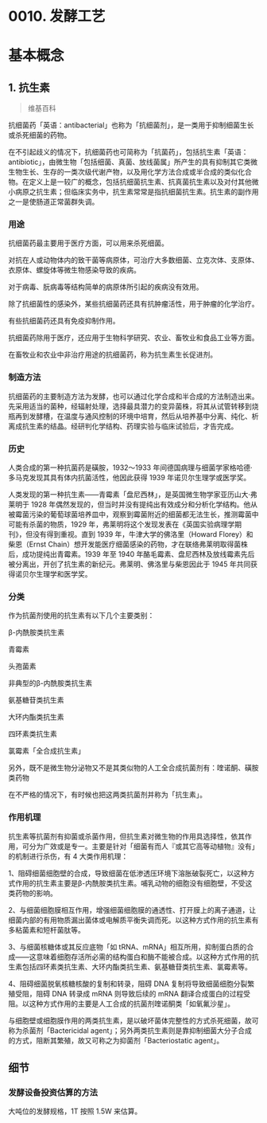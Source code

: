 # 0010. 发酵工艺

# 基本概念

## 1. 抗生素
> 维基百科

抗细菌药「英语：antibacterial」也称为「抗细菌剂」，是一类用于抑制细菌生长或杀死细菌的药物。

在不引起歧义的情况下，抗细菌药也可简称为「抗菌药」，包括抗生素「英语：antibiotic」，由微生物「包括细菌、真菌、放线菌属」所产生的具有抑制其它类微生物生长、生存的一类次级代谢产物，以及用化学方法合成或半合成的类似化合物。在定义上是一较广的概念，包括抗细菌抗生素、抗真菌抗生素以及对付其他微小病原之抗生素；但临床实务中，抗生素常常是指抗细菌抗生素。抗生素的副作用之一是使肠道正常菌群失调。

### 用途
抗细菌药最主要用于医疗方面，可以用来杀死细菌。

对抗在人或动物体内的致干菌等病原体，可治疗大多数细菌、立克次体、支原体、衣原体、螺旋体等微生物感染导致的疾病。

对于病毒、朊病毒等结构简单的病原体所引起的疾病没有效用。

除了抗细菌性的感染外，某些抗细菌药还具有抗肿瘤活性，用于肿瘤的化学治疗。

有些抗细菌药还具有免疫抑制作用。

抗细菌药除用于医疗，还应用于生物科学研究、农业、畜牧业和食品工业等方面。

在畜牧业和农业中非治疗用途的抗细菌药，称为抗生素生长促进剂。

### 制造方法

抗细菌药的主要制造方法为发酵，也可以通过化学合成和半合成的方法制造出来。 先采用适当的菌种，经辐射处理，选择最具潜力的变异菌株，将其从试管转移到烧瓶再到发酵槽，在温度与通风控制的环境中培育，然后从培养基中分离、纯化、析离成抗生素的结晶。经研判化学结构、药理实验与临床试验后，才告完成。

### 历史
人类合成的第一种抗菌药是磺胺，1932～1933 年间德国病理与细菌学家格哈德·多马克发现其具有体内抗菌活性，他因此获得 1939 年诺贝尔生理学或医学奖。

人类发现的第一种抗生素——青霉素「盘尼西林」，是英国微生物学家亚历山大·弗莱明于 1928 年偶然发现的，但当时并没有提纯出有效成分和分析化学结构。他从被霉菌污染的葡萄球菌培养皿中，观察到霉菌附近的细菌都无法生长，推测霉菌中可能有杀菌的物质，1929 年，弗莱明将这个发现发表在《英国实验病理学期刊》，但没有得到重视。直到 1939 年，牛津大学的佛洛里（Howard Florey）和柴恩（Ernst Chain）想开发能医疗细菌感染的药物，才在联络弗莱明取得菌株后，成功提纯出青霉素。1939 年至 1940 年酪毛霉素、盘尼西林及放线霉素先后被分离出，开创了抗生素的新纪元。弗莱明、佛洛里与柴恩因此于 1945 年共同获得诺贝尔生理学和医学奖。

### 分类
作为抗菌剂使用的抗生素有以下几个主要类别：

β-内酰胺类抗生素

青霉素

头孢菌素

非典型的β-内酰胺类抗生素

氨基糖苷类抗生素

大环内酯类抗生素

四环素类抗生素

氯霉素「全合成抗生素」

另外，既不是微生物分泌物又不是其类似物的人工全合成抗菌剂有：喹诺酮、磺胺类药物

在不严格的情况下，有时候也把这两类抗菌剂并称为「抗生素」。

### 作用机理
抗生素等抗菌剂有抑菌或杀菌作用，但抗生素对微生物的作用具选择性，依其作用，可分为广效或是专一。主要是针对「细菌有而人『或其它高等动植物』没有」的机制进行杀伤，有 4 大类作用机理：

1、阻碍细菌细胞壁的合成，导致细菌在低渗透压环境下溶胀破裂死亡，以这种方式作用的抗生素主要是β-内酰胺类抗生素。哺乳动物的细胞没有细胞壁，不受这类药物的影响。

2、与细菌细胞膜相互作用，增强细菌细胞膜的通透性、打开膜上的离子通道，让细菌内部的有用物质漏出菌体或电解质平衡失调而死。以这种方式作用的抗生素有多粘菌素和短杆菌肽等。

3、与细菌核糖体或其反应底物「如 tRNA、mRNA」相互所用，抑制蛋白质的合成——这意味着细胞存活所必需的结构蛋白和酶不能被合成。以这种方式作用的抗生素包括四环素类抗生素、大环内酯类抗生素、氨基糖苷类抗生素、氯霉素等。

4、阻碍细菌脱氧核糖核酸的复制和转录，阻碍 DNA 复制将导致细菌细胞分裂繁殖受阻，阻碍 DNA 转录成 mRNA 则导致后续的 mRNA 翻译合成蛋白的过程受阻。以这种方式作用的主要是人工合成的抗菌剂喹诺酮类「如氧氟沙星」。

与细胞壁或细胞膜作用的两类抗生素，是以破坏菌体完整性的方式杀死细菌，故可称为杀菌剂「Bactericidal agent」；另外两类抗生素则是靠抑制细菌大分子合成的方式，阻断其繁殖，故又可称之为抑菌剂「Bacteriostatic agent」。


## 细节

### 发酵设备投资估算的方法
大吨位的发酵规格，1T 按照 1.5W 来估算。










